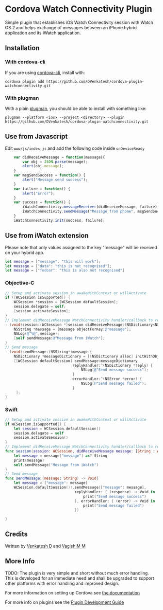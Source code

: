 # Cordova Watch Connectivity Plugin

Simple plugin that establishes iOS Watch Connectivity session with Watch OS 2 and helps exchange of messages between an iPhone hybrid application and its iWatch application.

## Installation

### With cordova-cli

If you are using [cordova-cli](https://github.com/apache/cordova-cli), install
with:

    cordova plugin add https://github.com/DVenkatesh/cordova-plugin-watchconnectivity.git

### With plugman

With a plain [plugman](https://github.com/apache/cordova-plugman), you should be able to install with something like:

    plugman --platform <ios> --project <directory> --plugin https://github.com/DVenkatesh/cordova-plugin-watchconnectivity.git

## Use from Javascript
Edit `www/js/index.js` and add the following code inside `onDeviceReady`
```js
    var didReceiveMessage = function(message){
        var obj = JSON.parse(message);
        alert(obj.message);
    }
    var msgSendSuccess = function() {
        alert("Message send success");
    }
    var failure = function() {
        alert("Error");
    }
    var success = function() {
        iWatchConnectivity.messageReceiver(didReceiveMessage, failure);
        iWatchConnectivity.sendMessage("Message from phone", msgSendSuccess, failure);
    }
    iWatchConnectivity.init(success, failure);
```
## Use from iWatch extension

Please note that only values assigned to the key "message" will be received on your hybrid app.
```swift
let message = ["message": "this will work"];
let message = ["data": "this is not recognised"];
let message = ["foobar": "this is also not recognised"]
```

### Objective-C
```objective-c
// Setup and activate session in awakeWithContext or willActivate
if ([WCSession isSupported]) {
    WCSession *session = [WCSession defaultSession];
    session.delegate = self;
    [session activateSession];
}
// Implement didReceiveMessage WatchConnectivity handler/callback to receive incoming messages
- (void)session:(WCSession *)session didReceiveMessage:(NSDictionary<NSString *, id> *)message replyHandler:(void(^)(NSDictionary<NSString *, id> *replyMessage))replyHandler {
    NSString *message = [message objectForKey:@"message"];
    NSLog(@"%@",message);
    [self sendMessage:@"Message from iWatch"];
}
// Send message
- (void)sendMessage:(NSString*)message {
    NSDictionary *messageDictionary = [[NSDictionary alloc] initWithObjects:@[message] forKeys:@[@"message"]];
    [[WCSession defaultSession] sendMessage:messageDictionary
                               replyHandler:^(NSDictionary *reply) {
                                   NSLog(@"Send message success");
                               }
                               errorHandler:^(NSError *error) {
                                   NSLog(@"Send message failed");
                               }
     ];
}
```
### Swift
```swift
// Setup and activate session in awakeWithContext or willActivate
if WCSession.isSupported() {
    let session = WCSession.defaultSession()
    session.delegate = self
    session.activateSession()
}
// Implement didReceiveMessage WatchConnectivity handler/callback to receive incoming messages
func session(session: WCSession, didReceiveMessage message: [String : AnyObject], replyHandler: ([String : AnyObject]) -> Void) {
    let message = message["message"] as? String
    print(message)
    self.sendMessage("Message from iWatch")
}
// Send message
func sendMessage:(message: String) -> Void{
    let message = ["message": message]
    WCSession.defaultSession()!.sendMessage(["message": message], 
                                replyHandler: { (response) -> Void in
                                    print("Send message success")
                                }, errorHandler: { (error) -> Void in
                                    print("Send message failed")
                                })
     
}
```

## Credits
Written by [Venkatesh D](https://www.linkedin.com/in/dvenkateshd) and [Vagish M M](http:///)

## More Info
TODO: The plugin is very simple and short without much error handling. This is developed for an immediate need and shall be upgraded to support other platforms with error handling and improved design. 

For more information on setting up Cordova see [the documentation](http://cordova.apache.org/docs/en/4.0.0/guide_cli_index.md.html#The%20Command-Line%20Interface)

For more info on plugins see the [Plugin Development Guide](http://cordova.apache.org/docs/en/4.0.0/guide_hybrid_plugins_index.md.html#Plugin%20Development%20Guide)
